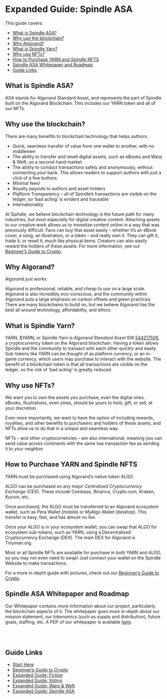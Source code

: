 # Expanded Guide: Spindle ASA

This guide covers:

- [What is Spindle ASA?](#what-is-spindle-asa)
- [Why use the blockchain?](#why-use-the-blockchain)
- [Why Algorand?](#why-algorand)
- [What is Spindle Yarn?](#what-is-spindle-yarn)
- [Why use NFTs?](#why-use-nfts)
- [How to Purchase YARN and Spindle NFTS](#how-to-purchase-yarn-and-spindle-nfts)
- [Spindle ASA Whitepaper and Roadmap](#spindle-asa-whitepaper-and-roadmap)
- [Guide Links](#guide-links)


## What is Spindle ASA?
ASA stands for Algorand Standard Asset, and represents the part of Spindle built on the Algorand Blockchain. This includes our YARN token and all of our NFTs.


## Why use the blockchain?
There are many benefits to blockchain technology that helps authors:
- Quick, seamless transfer of value from one wallet to another, with no middlemen
- The ability to transfer and resell digital assets, such as eBooks and Warp & Weft, on a second-hand market
- The ability to conduct transactions safely and anonymously, without connecting your bank. This allows readers to support authors with just a click of a few buttons.
- Minimal fees!
- Royalty payouts to authors and asset holders
- Platform Transparency – all of Spindle’s transactions are visible on the ledger, so ‘bad acting’ is evident and traceable
- Internationality

At Spindle, we believe blockchain technology is the future path for many industries, but most especially for digital creative content. Attaching assets to our creative work allows us to monetize content online in a way that was previously difficult. Fans can buy that asset easily – whether it’s an eBook cover, a song, an illustration, or a token – and really own it. They can gift it, trade it, or resell it, much like physical items. Creators can also easily reward the holders of these assets. For more information, see our [Beginner’s Guide to Crypto](/crypto.md).


## Why Algorand?
*Algorand just works.*

Algorand is professional, reliable, and cheap to use on a large scale. Algorand is also incredibly eco-conscious, and the community within Algorand puts a large emphasis on carbon offsets and green practices. There are many blockchains to build on, but we believe Algorand has the best all around technology, affordability, and ethics.  


## What is Spindle Yarn?
YARN, $YARN, or Spindle Yarn is *Algorand Standard Asset* ID# [544217506](https://algoexplorer.io/asset/544217506), a cryptocurrency token on the Algorand blockchain. Having a token allows Spindle and the community to transact with each other quickly and easily. Sub-tokens like YARN can be thought of as platform currency, or an in-game currency, which users may purchase to interact with the website. The benefit of a blockchain token is that all transactions are visible on the ledger, so the risk of ‘bad acting’ is greatly reduced.


## Why use NFTs?
We want you to own the assets you purchase, even the digital ones. eBooks, illustrations, even zines, should be yours to hold, gift, or sell, at your discretion.

Even more importantly, we want to have the option of including rewards, royalties, and other benefits to purchasers and holders of these assets, and NFTs allow us to do that in a unique and seamless way. 

NFTs – and other cryptocurrencies – are also international, meaning you can send value across continents with the same low transaction fee as sending it to your neighbor.


## How to Purchase YARN and Spindle NFTS
YARN must be purchased using Algorand’s native token ALGO. 

ALGO can be purchased on any major *Centralized Cryptocurrency Exchange* (CEX). These include Coinbase, Binance, Crypto.com, Kraken, Kucoin, etc. 

Once purchased, the ALGO must be transferred to an Algorand ecosystem wallet, such as Pera Wallet (mobile) or MyAlgo Wallet (desktop). This transfer is easy, fast, and has almost no fee.

Once your ALGO is in your ecosystem wallet, you can swap that ALGO for ecosystem sub-tokens, such as YARN, using a Decentralized Cryptocurrency Exchange (DEX). The main DEX for Algorand is Tinyman.org. 

Most or all Spindle NFTs are available for purchase in both YARN and ALGO, so you may not even need to swap! Just connect your wallet on the Spindle Website to make transactions.

For a more in-depth guide with pictures, check out our [Beginner’s Guide to Crypto](/crypto.md).


## Spindle ASA Whitepaper and Roadmap

Our Whitepaper contains more information about our project, particularly the blockchain aspects of it. The whitepaper goes more in-depth about our mission statement, our tokenomics (such as supply and distribution), future goals, staffing, etc. A PDF of our whitepaper is available [here](https://www.spindle-asa.com/whitepaper-roadmap).


<br>
<br>

## Guide Links

- [Start Here](/start-here.md)
- [Beginner’s Guide to Crypto](/crypto.md)
- [Expanded Guide: Fiction](/fiction.md)
- [Expanded Guide: Voting](/voting.md)
- [Expanded Guide: Warp & Weft](/warp-and-weft.md)
- [Expanded Guide: Spindle ASA](/spindle.md)
